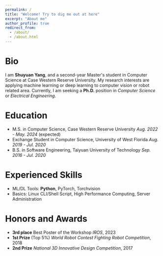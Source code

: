 ```yaml
---
permalink: /
title: "Welcome! Try to dig me out at here"
excerpt: "About me"
author_profile: true
redirect_from: 
  - /about/
  - /about.html
---
```


Bio
======
I am **Shuyuan Yang**, and a second-year Master's student in Computer Science at Case Western Reserve University. My research interests are applying machine learning or deep learning to computer vision or robot related area. Currently, I am seeking a **Ph.D.** position in *Computer Science* or *Electrical Engineering*. 

Education
======
* M.S. in Computer Science, Case Western Reserve University
 *Aug. 2022 - May. 2024* (expected)
* Exchange Student  in Computer Science, University of West Florida
 *Aug. 2019 - Jul. 2020*
* B.S. in Software Engineering, Taiyuan University of Technology
 *Sep. 2016 - Jul. 2020*

Experienced Skills
======
* ML/DL Tools: **Python**, PyTorch, Torchvision
* Basics: Linux CLI/Shell Script, High Performance Computing, Server Administration

Honors and Awards
======
- **3rd place** Best Poster of the Workshop *IROS*, 2023
- **1st Prize** (Top 5%) *World Robot Contest Fighting Robot Competition*, 2018
- **2nd Prize** *National 3D Innovative Design Competition*, 2017

